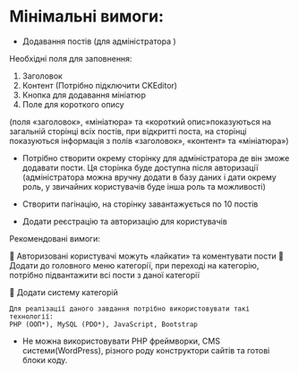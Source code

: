 # Мінімальні вимоги:

* Додавання постів (для адміністратора )

Необхідні поля для заповнення:
1. Заголовок
2. Контент (Потрібно підключити CKEditor)
3. Кнопка для додавання мініатюр
4. Поле для короткого опису

(поля «заголовок», «мініатюра» та «короткий опис»показуються на загальній сторінці всіх постів, при відкритті поста, на сторінці показуються інформація з полів «заголовок», «контент» та «мініатюра»)

* Потрібно створити окрему сторінку для адміністратора де він зможе додавати пости. Ця сторінка буде доступна після авторизації
 (адміністратора можна вручну додати в базу даних і дати окрему роль, у звичайних користувачів буде інша роль та можливості)

* Створити пагінацію, на сторінку завантажується по 10 постів
* Додати реєстрацію та авторизацію для користувачів

Рекомендовані вимоги:

 Авторизовані користувачі можуть «лайкати» та коментувати пости
 Додати до головного меню категорії, при переході на категорію, потрібно підвантажити всі пости з даної категорії

 Додати систему категорій

    Для реалізації даного завдання потрібно використовувати такі технології: 
    PHP (ООП*), MySQL (PDO*), JavaScript, Bootstrap

- Не можна використовувати PHP фреймворки, CMS
системи(WordPress), різного роду конструктори сайтів та готові блоки коду.
